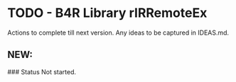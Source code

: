# TODO - B4R Library rIRRemoteEx
Actions to complete till next version.
Any ideas to be captured in IDEAS.md.

## NEW: <ADD>
<ADD>
### Status
Not started.
